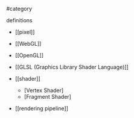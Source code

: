 #category

definitions
- [[pixel]]


- [[WebGL]]
- [[OpenGL]]
- [[GLSL (Graphics Library Shader Language)]]
- [[shader]]
	- [Vertex Shader]
	- [Fragment Shader]
- [[rendering pipeline]]

